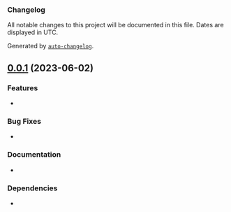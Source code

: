 ### Changelog

All notable changes to this project will be documented in this file. Dates are displayed in UTC.

Generated by [`auto-changelog`](https://github.com/CookPete/auto-changelog).


## [0.0.1](https://github.com/Genocs/telegram-integration/compare/v0.1.0...v0.1.1) (2023-06-02)

### Features

* 

### Bug Fixes

* 

### Documentation

* 

### Dependencies

* 
